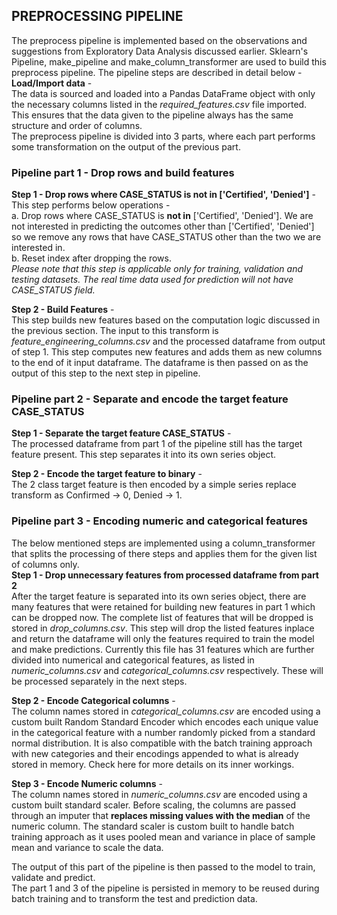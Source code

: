 ## PREPROCESSING PIPELINE
The preprocess pipeline is implemented based on the observations and suggestions from Exploratory Data Analysis discussed earlier. Sklearn's Pipeline, make_pipeline and make_column_transformer are used to build this preprocess pipeline.
The pipeline steps are described in detail below -  
**Load/Import data** -  
The data is sourced and loaded into a Pandas DataFrame object with only the necessary columns listed in the *required_features.csv* file imported. This ensures that the data given to the pipeline always has the same structure and order of columns.  
The preprocess pipeline is divided into 3 parts, where each part performs some transformation on the output of the previous part.  
### Pipeline part 1 - Drop rows and build features
**Step 1 - Drop rows where CASE_STATUS is not in ['Certified', 'Denied']** -  
This step performs below operations -  
a. Drop rows where CASE_STATUS is **not in** ['Certified', 'Denied']. We are not interested in predicting the outcomes other than ['Certified', 'Denied'] so we remove any rows that have CASE_STATUS other than the two we are interested in.  
b. Reset index after dropping the rows.  
*Please note that this step is applicable only for training, validation and testing datasets. The real time data used for prediction will not have CASE_STATUS field.*  

**Step 2 - Build Features** -  
This step builds new features based on the computation logic discussed in the previous section. The input to this transform is *feature_engineering_columns.csv* and the processed dataframe from output of step 1. 
This step computes new features and adds them as new columns to the end of it input dataframe. The dataframe is then passed on as the output of this step to the next step in pipeline.

### Pipeline part 2 - Separate and encode the target feature CASE_STATUS
**Step 1 - Separate the target feature CASE_STATUS** -  
The processed dataframe from part 1 of the pipeline still has the target feature present. This step separates it into its own series object.  

**Step 2 - Encode the target feature to binary** -  
The 2 class target feature is then encoded by a simple series replace transform as Confirmed -> 0, Denied -> 1.  

### Pipeline part 3 - Encoding numeric and categorical features
The below mentioned steps are implemented using a column_transformer that splits the processing of there steps and applies them for the given list of columns only.  
**Step 1 - Drop unnecessary features from processed dataframe from part 2**  
After the target feature is separated into its own series object, there are many features that were retained for building new features in part 1 which can be dropped now. The complete list of features that will be dropped is stored in *drop_columns.csv*. This step will drop the listed features inplace and return the dataframe will only the features required to train the model and make predictions. Currently this file has 31 features which are further divided into numerical and categorical features, as listed in *numeric_columns.csv* and *categorical_columns.csv* respectively. These will be processed separately in the next steps.

**Step 2 - Encode Categorical columns** -    
The column names stored in *categorical_columns.csv* are encoded using a custom built Random Standard Encoder which encodes each unique value in the categorical feature with a number randomly picked from a standard normal distribution. It is also compatible with the batch training approach with new categories and their encodings appended to what is already stored in memory. Check here for more details on its inner workings.  

**Step 3 - Encode Numeric columns** -  
The column names stored in *numeric_columns.csv* are encoded using a custom built standard scaler. Before scaling, the columns are passed through an imputer that **replaces missing values with the median** of the numeric column. The standard scaler is custom built to handle batch training approach as it uses pooled mean and variance in place of sample mean and variance to scale the data.  

The output of this part of the pipeline is then passed to the model to train, validate and predict.  
The part 1 and 3 of the pipeline is persisted in memory to be reused during batch training and to transform the test and prediction data.  


